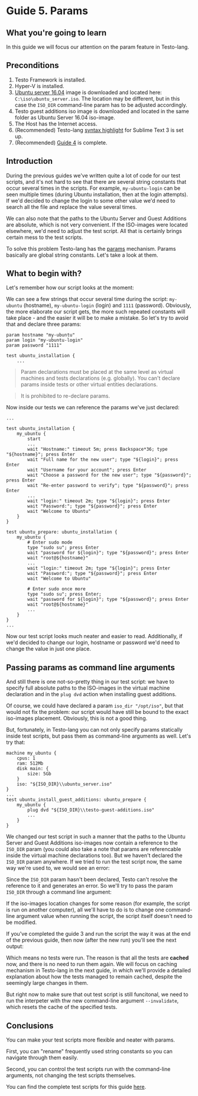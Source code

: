 # Guide 5. Params

## What you're going to learn

In this guide we will focus our attention on the param feature in Testo-lang.

## Preconditions

1. Testo Framework is installed.
2. Hyper-V is installed.
3. [Ubuntu server 16.04](https://releases.ubuntu.com/16.04/ubuntu-16.04.7-server-amd64.iso) image is downloaded and located here: `C:\iso\ubuntu_server.iso`. The location may be different, but in this case the `ISO_DIR` command-line param has to be adjusted accordingly.
4. Testo guest additions iso image is downloaded and located in the same folder as Ubuntu Server 16.04 iso-image.
5. The Host has the Internet access.
6. (Recommended) Testo-lang [syntax highlight](/en/docs/getting_started/getting_started#setting-up-testo-lang-syntax-highlighting) for Sublime Text 3 is set up.
7. (Recommended) [Guide 4](04_guest_additions) is complete.

## Introduction

During the previous guides we've written quite a lot of code for our test scripts, and it's not hard to see that there are several string constants that occur several times in the scripts. For example, `my-ubuntu-login` can be seen multiple times (during Ubuntu installation, then at the login attempts). If we'd decided to change the login to some other value we'd need to search all the file and replace the value several times.

We can also note that the paths to the Ubuntu Server and Guest Additions are absolute, which is not very convenient. If the ISO-images were located elsewhere, we'd need to adjust the test script. All that is certainly brings certain mess to the test scripts.

To solve this problem Testo-lang has the [params](/en/docs/lang/param) mechanism. Params basically are global string constants. Let's take a look at them.

## What to begin with?

Let's remember how our script looks at the moment:

<Snippet id="snippet1"/>

We can see a few strings that occur several time during the script: `my-ubuntu` (hostname), `my-ubuntu-login` (login) and `1111` (password). Obviously, the more elaborate our script gets, the more such repeated constants will take place - and the easier it will be to make a mistake. So let's try to avoid that and declare three params:

```testo
param hostname "my-ubuntu"
param login "my-ubuntu-login"
param password "1111"

test ubuntu_installation {
	...
```

> Param declarations must be placed at the same level as virtual machines and tests declarations (e.g. globally). You can't declare params inside tests or other virtual entities declarations.

> It is prohibited to re-declare params.

Now inside our tests we can reference the params we've just declared:

```testo
...

test ubuntu_installation {
	my_ubuntu {
		start
		...
		wait "Hostname:" timeout 5m; press Backspace*36; type "${hostname}"; press Enter
		wait "Full name for the new user"; type "${login}"; press Enter
		wait "Username for your account"; press Enter
		wait "Choose a password for the new user"; type "${password}"; press Enter
		wait "Re-enter password to verify"; type "${password}"; press Enter
		...
		wait "login:" timeout 2m; type "${login}"; press Enter
		wait "Password:"; type "${password}"; press Enter
		wait "Welcome to Ubuntu"
	}
}

test ubuntu_prepare: ubuntu_installation {
	my_ubuntu {
		# Enter sudo mode
		type "sudo su"; press Enter
		wait "password for ${login}"; type "${password}"; press Enter
		wait "root@${hostname}"
		...
		wait "login:" timeout 2m; type "${login}"; press Enter
		wait "Password:"; type "${password}"; press Enter
		wait "Welcome to Ubuntu"

		# Enter sudo once more
		type "sudo su"; press Enter;
		wait "password for ${login}"; type "${password}"; press Enter
		wait "root@${hostname}"
		...
	}
}
...
```

Now our test script looks much neater and easier to read. Additionally, if we'd decided to change our login, hostname or password we'd need to change the value in just one place.

## Passing params as command line arguments

And still there is one not-so-pretty thing in our test script: we have to specify full absolute paths to the ISO-images in the virtual machine declaration and in the `plug dvd` action when installing guest additions.

Of course, we could have declared a param `iso_dir "/opt/iso"`, but that would not fix the problem: our script would have still be bound to the exact iso-images placement. Obviously, this is not a good thing.

But, fortunately, in Testo-lang you can not only specify params statically inside test scripts, but pass them as command-line arguments as well. Let's try that:

```testo
machine my_ubuntu {
	cpus: 1
	ram: 512Mb
	disk main: {
		size: 5Gb
	}
	iso: "${ISO_DIR}\\ubuntu_server.iso"
}
...
test ubuntu_install_guest_additions: ubuntu_prepare {
	my_ubuntu {
		plug dvd "${ISO_DIR}\\testo-guest-additions.iso"
		...
	}
}
```

We changed our test script in such a manner that the paths to the Ubuntu Server and Guest Additions iso-images now contain a reference to the `ISO_DIR` param (you could also take a note that params are referencable inside the virtual machine declarations too). But we haven't declared the `ISO_DIR` param anywhere. If we tried to run the test script now, the same way we're used to, we would see an error:

<Asset id="terminal1"/>

Since the `ISO_DIR` param hasn't been declared, Testo can't resolve the reference to it and generates an error. So we'll try to pass the param `ISO_DIR` through a command line argument:

<Asset id="terminal2"/>

If the iso-images location changes for some reason (for example, the script is run on another computer), all we'll have to do is to change one command-line argument value when running the script, the script itself doesn't need to be modified.

If you've completed the guide 3 and run the script the way it was at the end of the previous guide, then now (after the new run) you'll see the next output:

<Asset id="terminal3"/>

Which means no tests were run. The reason is that all the tests are **cached** now, and there is no need to run them again. We will focus on caching mechanism in Testo-lang in the next guide, in which we'll provide a detailed explanation about how the tests managed to remain cached, despite the seemingly large changes in them.

But right now to make sure that out test script is still funcitonal, we need to run the interpeter with thw new command-line argument `--invalidate`, which resets the cache of the specified tests.

<Asset id="terminal4"/>

## Conclusions

You can make your test scripts more flexible and neater with params.

First, you can "rename" frequently used string constants so you can navigate through them easily.

Second, you can control the test scripts run with the command-line arguments, not changing the test scripts themselves.

You can find the complete test scripts for this guide [here](https://github.com/testo-lang/testo-tutorials/blob/master/hyperv/05%20-%20params/params.testo).

